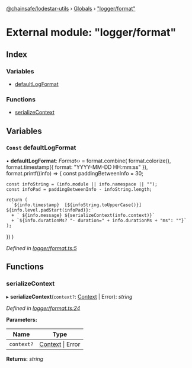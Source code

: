 [@chainsafe/lodestar-utils](../README.md) › [Globals](../globals.md) › ["logger/format"](_logger_format_.md)

# External module: "logger/format"

## Index

### Variables

* [defaultLogFormat](_logger_format_.md#const-defaultlogformat)

### Functions

* [serializeContext](_logger_format_.md#serializecontext)

## Variables

### `Const` defaultLogFormat

• **defaultLogFormat**: *Format‹›* = format.combine(
  format.colorize(),
  format.timestamp({
    format: "YYYY-MM-DD HH:mm:ss"
  }),
  format.printf((info) => {
    const paddingBetweenInfo = 30;

    const infoString = (info.module || info.namespace || "");
    const infoPad = paddingBetweenInfo - infoString.length;

    return (
      `${info.timestamp}  [${infoString.toUpperCase()}] ${info.level.padStart(infoPad)}:`
      + ` ${info.message} ${serializeContext(info.context)}`
      + `${info.durationMs? "- duration=" + info.durationMs + "ms": ""}`
    );
  })
)

*Defined in [logger/format.ts:5](https://github.com/ChainSafe/lodestar/blob/e2d6cf7/packages/lodestar-utils/src/logger/format.ts#L5)*

## Functions

###  serializeContext

▸ **serializeContext**(`context?`: [Context](_logger_interface_.md#context) | Error): *string*

*Defined in [logger/format.ts:24](https://github.com/ChainSafe/lodestar/blob/e2d6cf7/packages/lodestar-utils/src/logger/format.ts#L24)*

**Parameters:**

Name | Type |
------ | ------ |
`context?` | [Context](_logger_interface_.md#context) &#124; Error |

**Returns:** *string*
